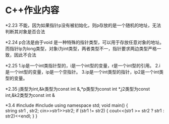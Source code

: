 # C++作业内容
*2.23 不能，因为如果指针p没有被初始化，则p存放的是一个随机的地址，无法判断其对象是否合法

*2.24 p合法是由于void 是一种特殊的指针类型，可以用于存放任意对象的地址。而指针lp为long类型，对象i为int类型，两者类型不一，指针要求两边类型严格一致，因此不合法

*2.25 1.ip是一个int类指针型的，i是一个int型的变量，r是一个int型的引用。
      2.i是一个int型的变量，ip是一个空指针。
      3.ip是一个int类型的指针，ip2是一个int类型的变量。
      
*2.35 j类型为int,&k类型为const int &,*p类型为const int *,j2类型为const int,&k2类型为const int &

*3.4
	#include <iostream>
	#include <string>
        using namespace std;
        void main()
	{	
	string str1 , str2;
	cin>>str1>>str2;
	if (str1 != str2)
	    {
		cout<<(str1 >= str2 ? str1 : str2)<<endl;
	    }
      	}

